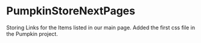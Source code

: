 # PumpkinStoreNextPages
Storing Links for the Items listed in our main page.  Added  the first css file in the Pumpkin project. 
